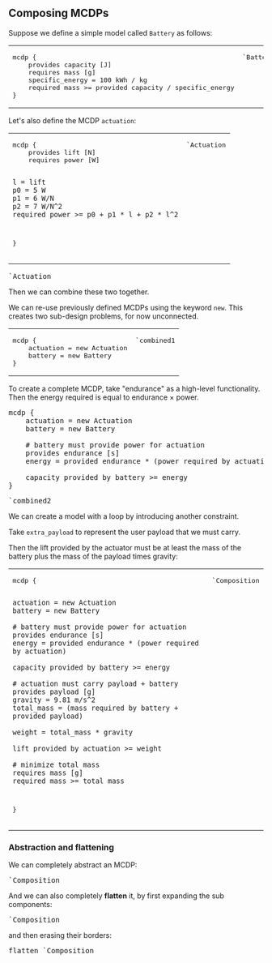 
## Composing MCDPs

Suppose we define a simple model called ``Battery`` as follows:

<table>
<tr><td >
<pre class="mcdp" id='Battery' label='Battery.mcdp'>
mcdp {
	provides capacity [J]
	requires mass [g]
	specific_energy = 100 kWh / kg
	required mass >= provided capacity / specific_energy
}
</pre>
</td>
<td>
<pre class='ndp_graph_templatized_labeled' direction='LR' >`Battery</pre>
</td>
</tr>
</table>

Let's also define the MCDP ``actuation``:

<table>
<tr><td >
<pre class="mcdp" id='Actuation' label='Actuation.mcdp'>
mcdp {
	provides lift [N]
	requires power [W]
	
	l = lift
	p0 = 5 W
	p1 = 6 W/N
	p2 = 7 W/N^2
	required power >= p0 + p1 * l + p2 * l^2
}
</pre>
</td>
<td>
<pre class='ndp_graph_templatized_labeled' direction='LR'>`Actuation</pre>
</td>
</tr>
</table>

<pre class='ndp_graph_enclosed' direction='LR'>`Actuation</pre>


Then we can combine these two together.

We can re-use previously defined MCDPs using the 
keyword ``new``. This creates two sub-design problems, for now unconnected.

<table>
<tr>
<td>
<pre class="mcdp" id='combined1'>
mcdp {	
	actuation = new Actuation
	battery = new Battery
}
</pre>
</td>
<td>
<pre class='ndp_graph_enclosed' direction='LR'>`combined1</pre>
</td>
</tr>
</table>
To create a complete MCDP, take "endurance" as a high-level
functionality. Then the energy required is equal to 
endurance &times; power. 

<pre class="mcdp" id='combined2'>
mcdp {	
	actuation = new Actuation
	battery = new Battery

	# battery must provide power for actuation
	provides endurance [s]	
	energy = provided endurance * (power required by actuation)

	capacity provided by battery >= energy
}
</pre>

<pre class='ndp_graph_enclosed' direction='LR' >`combined2</pre>

We can create a model with a loop by introducing another constraint.

Take ``extra_payload`` to represent the user payload that we must carry.

Then the lift provided by the actuator must be at least the mass
of the battery plus the mass of the payload times gravity:

<table>
<tr>
<td>
<pre class="mcdp" id='composition' label='Composition.mcdp'>
mcdp {
	
	actuation = new Actuation
	battery = new Battery

	# battery must provide power for actuation
	provides endurance [s]	
	energy = provided endurance * (power required by actuation)

	capacity provided by battery >= energy

	# actuation must carry payload + battery
	provides payload [g]
	gravity = 9.81 m/s^2
	total_mass = (mass required by battery + provided payload)

	weight = total_mass * gravity

	lift provided by actuation >= weight

	# minimize total mass
	requires mass [g]
	required mass >= total_mass
}
</pre>
</td>
<td style='vertical-align: top'>
<pre class='ndp_graph_enclosed' style='max-height: 90ch' direction='TB'>`Composition</pre>
</td>
</tr>
</table>

### Abstraction and flattening

We can completely abstract an MCDP:

<pre class='ndp_graph_templatized_labeled' direction='LR'>`Composition</pre>

And we can also completely **flatten** it, by first expanding 
the sub components:

<pre class='ndp_graph_expand' direction='LR' >`Composition</pre>

and then erasing their borders:

<pre class='ndp_graph_expand' direction='LR'>flatten `Composition</pre>


<style type='text/css'>
td{ vertical-align: top; }
td:first-child { 
	/*border: solid 1px red; */
	/*width: 25em; */

}
</style>